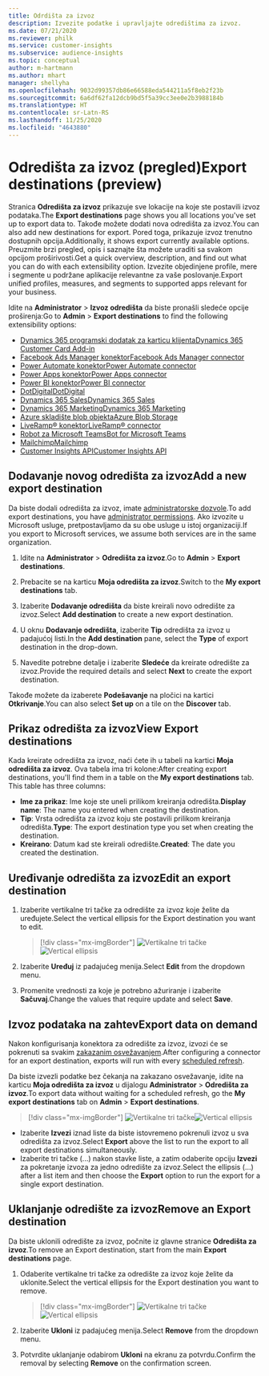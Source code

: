 ```yaml
---
title: Odrdišta za izvoz
description: Izvezite podatke i upravljajte odredištima za izvoz.
ms.date: 07/21/2020
ms.reviewer: philk
ms.service: customer-insights
ms.subservice: audience-insights
ms.topic: conceptual
author: m-hartmann
ms.author: mhart
manager: shellyha
ms.openlocfilehash: 9032d99357db86e66588eda544211a5f8eb2f23b
ms.sourcegitcommit: 6a6df62fa12dcb9bd5f5a39cc3ee0e2b3988184b
ms.translationtype: HT
ms.contentlocale: sr-Latn-RS
ms.lasthandoff: 11/25/2020
ms.locfileid: "4643880"
---
```

# <a name="export-destinations-preview"></a><span data-ttu-id="818a2-103">Odredišta za izvoz (pregled)</span><span class="sxs-lookup"><span data-stu-id="818a2-103">Export destinations (preview)</span></span>

<span data-ttu-id="818a2-104">Stranica **Odredišta za izvoz** prikazuje sve lokacije na koje ste postavili izvoz podataka.</span><span class="sxs-lookup"><span data-stu-id="818a2-104">The **Export destinations** page shows you all locations you've set up to export data to.</span></span> <span data-ttu-id="818a2-105">Takođe možete dodati nova odredišta za izvoz.</span><span class="sxs-lookup"><span data-stu-id="818a2-105">You can also add new destinations for export.</span></span> <span data-ttu-id="818a2-106">Pored toga, prikazuje izvoz trenutno dostupnih opcija.</span><span class="sxs-lookup"><span data-stu-id="818a2-106">Additionally, it shows export currently available options.</span></span> <span data-ttu-id="818a2-107">Preuzmite brzi pregled, opis i saznajte šta možete uraditi sa svakom opcijom proširivosti.</span><span class="sxs-lookup"><span data-stu-id="818a2-107">Get a quick overview, description, and find out what you can do with each extensibility option.</span></span> <span data-ttu-id="818a2-108">Izvezite objedinjene profile, mere i segmente u podržane aplikacije relevantne za vaše poslovanje.</span><span class="sxs-lookup"><span data-stu-id="818a2-108">Export unified profiles, measures, and segments to supported apps relevant for your business.</span></span>

<span data-ttu-id="818a2-109">Idite na **Administrator** > **Izvoz odredišta** da biste pronašli sledeće opcije proširenja:</span><span class="sxs-lookup"><span data-stu-id="818a2-109">Go to **Admin** > **Export destinations** to find the following extensibility options:</span></span>

- [<span data-ttu-id="818a2-110">Dynamics 365 programski dodatak za karticu klijenta</span><span class="sxs-lookup"><span data-stu-id="818a2-110">Dynamics 365 Customer Card Add-in</span></span>](customer-card-add-in.md)
- [<span data-ttu-id="818a2-111">Facebook Ads Manager konektor</span><span class="sxs-lookup"><span data-stu-id="818a2-111">Facebook Ads Manager connector</span></span>](export-facebook.md)
- [<span data-ttu-id="818a2-112">Power Automate konektor</span><span class="sxs-lookup"><span data-stu-id="818a2-112">Power Automate connector</span></span>](export-power-automate.md)
- [<span data-ttu-id="818a2-113">Power Apps konektor</span><span class="sxs-lookup"><span data-stu-id="818a2-113">Power Apps connector</span></span>](export-power-apps.md)
- [<span data-ttu-id="818a2-114">Power BI konektor</span><span class="sxs-lookup"><span data-stu-id="818a2-114">Power BI connector</span></span>](export-power-bi.md)
- [<span data-ttu-id="818a2-115">DotDigital</span><span class="sxs-lookup"><span data-stu-id="818a2-115">DotDigital</span></span>](export-dotdigital.md)
- [<span data-ttu-id="818a2-116">Dynamics 365 Sales</span><span class="sxs-lookup"><span data-stu-id="818a2-116">Dynamics 365 Sales</span></span>](export-dynamics365-sales.md)
- [<span data-ttu-id="818a2-117">Dynamics 365 Marketing</span><span class="sxs-lookup"><span data-stu-id="818a2-117">Dynamics 365 Marketing</span></span>](export-dynamics365-marketing.md)
- [<span data-ttu-id="818a2-118">Azure skladište blob objekta</span><span class="sxs-lookup"><span data-stu-id="818a2-118">Azure Blob Storage</span></span>](export-azure-blob-storage.md)
- [<span data-ttu-id="818a2-119">LiveRamp&reg; konektor</span><span class="sxs-lookup"><span data-stu-id="818a2-119">LiveRamp&reg; connector</span></span>](export-liveramp.md)
- [<span data-ttu-id="818a2-120">Robot za Microsoft Teams</span><span class="sxs-lookup"><span data-stu-id="818a2-120">Bot for Microsoft Teams</span></span>](export-teams-bot.md)
- [<span data-ttu-id="818a2-121">Mailchimp</span><span class="sxs-lookup"><span data-stu-id="818a2-121">Mailchimp</span></span>](export-mailchimp.md)
- [<span data-ttu-id="818a2-122">Customer Insights API</span><span class="sxs-lookup"><span data-stu-id="818a2-122">Customer Insights API</span></span>](apis.md)

## <a name="add-a-new-export-destination"></a><span data-ttu-id="818a2-123">Dodavanje novog odredišta za izvoz</span><span class="sxs-lookup"><span data-stu-id="818a2-123">Add a new export destination</span></span>

<span data-ttu-id="818a2-124">Da biste dodali odredišta za izvoz, imate [administratorske dozvole](permissions.md).</span><span class="sxs-lookup"><span data-stu-id="818a2-124">To add export destinations, you have [administrator permissions](permissions.md).</span></span> <span data-ttu-id="818a2-125">Ako izvozite u Microsoft usluge, pretpostavljamo da su obe usluge u istoj organizaciji.</span><span class="sxs-lookup"><span data-stu-id="818a2-125">If you export to Microsoft services, we assume both services are in the same organization.</span></span>

1. <span data-ttu-id="818a2-126">Idite na **Administrator** > **Odredišta za izvoz**.</span><span class="sxs-lookup"><span data-stu-id="818a2-126">Go to **Admin** > **Export destinations**.</span></span>

1. <span data-ttu-id="818a2-127">Prebacite se na karticu **Moja odredišta za izvoz**.</span><span class="sxs-lookup"><span data-stu-id="818a2-127">Switch to the **My export destinations** tab.</span></span>

1. <span data-ttu-id="818a2-128">Izaberite **Dodavanje odredišta** da biste kreirali novo odredište za izvoz.</span><span class="sxs-lookup"><span data-stu-id="818a2-128">Select **Add destination** to create a new export destination.</span></span>

1. <span data-ttu-id="818a2-129">U oknu **Dodavanje odredišta**, izaberite **Tip** odredišta za izvoz u padajućoj listi.</span><span class="sxs-lookup"><span data-stu-id="818a2-129">In the **Add destination** pane, select the **Type** of export destination in the drop-down.</span></span>

1. <span data-ttu-id="818a2-130">Navedite potrebne detalje i izaberite **Sledeće** da kreirate odredište za izvoz.</span><span class="sxs-lookup"><span data-stu-id="818a2-130">Provide the required details and select **Next** to create the export destination.</span></span>

<span data-ttu-id="818a2-131">Takođe možete da izaberete **Podešavanje** na pločici na kartici **Otkrivanje**.</span><span class="sxs-lookup"><span data-stu-id="818a2-131">You can also select **Set up** on a tile on the **Discover** tab.</span></span>

## <a name="view-export-destinations"></a><span data-ttu-id="818a2-132">Prikaz odredišta za izvoz</span><span class="sxs-lookup"><span data-stu-id="818a2-132">View Export destinations</span></span>

<span data-ttu-id="818a2-133">Kada kreirate odredišta za izvoz, naći ćete ih u tabeli na kartici **Moja odredišta za izvoz**. Ova tabela ima tri kolone:</span><span class="sxs-lookup"><span data-stu-id="818a2-133">After creating export destinations, you'll find them in a table on the **My export destinations** tab. This table has three columns:</span></span>

- <span data-ttu-id="818a2-134">**Ime za prikaz**: Ime koje ste uneli prilikom kreiranja odredišta.</span><span class="sxs-lookup"><span data-stu-id="818a2-134">**Display name**: The name you entered when creating the destination.</span></span>
- <span data-ttu-id="818a2-135">**Tip**: Vrsta odredišta za izvoz koju ste postavili prilikom kreiranja odredišta.</span><span class="sxs-lookup"><span data-stu-id="818a2-135">**Type**: The export destination type you set when creating the destination.</span></span>
- <span data-ttu-id="818a2-136">**Kreirano**: Datum kad ste kreirali odredište.</span><span class="sxs-lookup"><span data-stu-id="818a2-136">**Created**: The date you created the destination.</span></span>

## <a name="edit-an-export-destination"></a><span data-ttu-id="818a2-137">Uređivanje odredišta za izvoz</span><span class="sxs-lookup"><span data-stu-id="818a2-137">Edit an export destination</span></span>

1. <span data-ttu-id="818a2-138">Izaberite vertikalne tri tačke za odredište za izvoz koje želite da uređujete.</span><span class="sxs-lookup"><span data-stu-id="818a2-138">Select the vertical ellipsis for the Export destination you want to edit.</span></span>

   > [!div class="mx-imgBorder"]
   > <span data-ttu-id="818a2-139">![Vertikalne tri tačke](media/export-destinations-page-ellipsis.png "Vertikalne tri tačke")</span><span class="sxs-lookup"><span data-stu-id="818a2-139">![Vertical ellipsis](media/export-destinations-page-ellipsis.png "Vertical ellipsis")</span></span>

1. <span data-ttu-id="818a2-140">Izaberite **Uređuj** iz padajućeg menija.</span><span class="sxs-lookup"><span data-stu-id="818a2-140">Select **Edit** from the dropdown menu.</span></span>

1. <span data-ttu-id="818a2-141">Promenite vrednosti za koje je potrebno ažuriranje i izaberite **Sačuvaj**.</span><span class="sxs-lookup"><span data-stu-id="818a2-141">Change the values that require update and select **Save**.</span></span>

## <a name="export-data-on-demand"></a><span data-ttu-id="818a2-142">Izvoz podataka na zahtev</span><span class="sxs-lookup"><span data-stu-id="818a2-142">Export data on demand</span></span>

<span data-ttu-id="818a2-143">Nakon konfigurisanja konektora za odredište za izvoz, izvozi će se pokrenuti sa svakim [zakazanim osvežavanjem](system.md#schedule-tab).</span><span class="sxs-lookup"><span data-stu-id="818a2-143">After configuring a connector for an export destination, exports will run with every [scheduled refresh](system.md#schedule-tab).</span></span>

<span data-ttu-id="818a2-144">Da biste izvezli podatke bez čekanja na zakazano osvežavanje, idite na karticu **Moja odredišta za izvoz** u dijalogu **Administrator** > **Odredišta za izvoz**.</span><span class="sxs-lookup"><span data-stu-id="818a2-144">To export data without waiting for a scheduled refresh, go the **My export destinations** tab on **Admin** > **Export destinations**.</span></span>

> [!div class="mx-imgBorder"]
> <span data-ttu-id="818a2-145">![Vertikalne tri tačke](media/export-destinations-page-ellipsis.png "Vertikalne tri tačke")</span><span class="sxs-lookup"><span data-stu-id="818a2-145">![Vertical ellipsis](media/export-destinations-page-ellipsis.png "Vertical ellipsis")</span></span>

- <span data-ttu-id="818a2-146">Izaberite **Izvezi** iznad liste da biste istovremeno pokrenuli izvoz u sva odredišta za izvoz.</span><span class="sxs-lookup"><span data-stu-id="818a2-146">Select **Export** above the list to run the export to all export destinations simultaneously.</span></span>
- <span data-ttu-id="818a2-147">Izaberite tri tačke (...) nakon stavke liste, a zatim odaberite opciju **Izvezi** za pokretanje izvoza za jedno odredište za izvoz.</span><span class="sxs-lookup"><span data-stu-id="818a2-147">Select the ellipsis (...) after a list item and then choose the **Export** option to run the export for a single export destination.</span></span>

## <a name="remove-an-export-destination"></a><span data-ttu-id="818a2-148">Uklanjanje odredište za izvoz</span><span class="sxs-lookup"><span data-stu-id="818a2-148">Remove an Export destination</span></span>

<span data-ttu-id="818a2-149">Da biste uklonili odredište za izvoz, počnite iz glavne stranice **Odredišta za izvoz**.</span><span class="sxs-lookup"><span data-stu-id="818a2-149">To remove an Export destination, start from the main **Export destinations** page.</span></span>

1. <span data-ttu-id="818a2-150">Odaberite vertikalne tri tačke za odredište za izvoz koje želite da uklonite.</span><span class="sxs-lookup"><span data-stu-id="818a2-150">Select the vertical ellipsis for the Export destination you want to remove.</span></span>

   > [!div class="mx-imgBorder"]
   > <span data-ttu-id="818a2-151">![Vertikalne tri tačke](media/export-destinations-page-ellipsis.png "Vertikalne tri tačke")</span><span class="sxs-lookup"><span data-stu-id="818a2-151">![Vertical ellipsis](media/export-destinations-page-ellipsis.png "Vertical ellipsis")</span></span>

2. <span data-ttu-id="818a2-152">Izaberite **Ukloni** iz padajućeg menija.</span><span class="sxs-lookup"><span data-stu-id="818a2-152">Select **Remove** from the dropdown menu.</span></span>

3. <span data-ttu-id="818a2-153">Potvrdite uklanjanje odabirom **Ukloni** na ekranu za potvrdu.</span><span class="sxs-lookup"><span data-stu-id="818a2-153">Confirm the removal by selecting **Remove** on the confirmation screen.</span></span>
